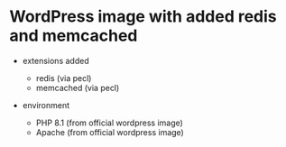 # WordPress image with added redis and memcached

- extensions added
  - redis (via pecl)
  - memcached (via pecl)

- environment
  - PHP 8.1 (from official wordpress image)
  - Apache (from official wordpress image)